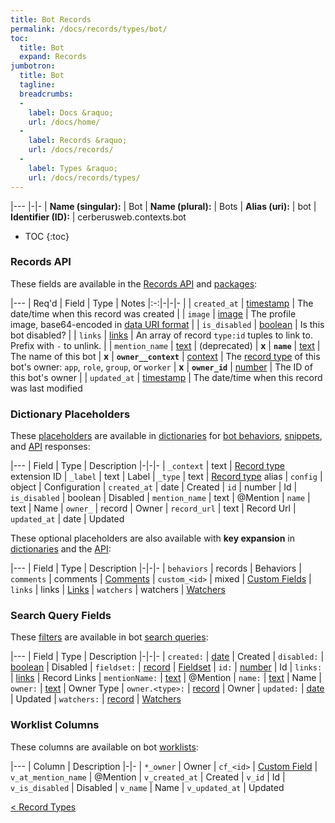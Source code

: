 ```yaml
---
title: Bot Records
permalink: /docs/records/types/bot/
toc:
  title: Bot
  expand: Records
jumbotron:
  title: Bot
  tagline: 
  breadcrumbs:
  -
    label: Docs &raquo;
    url: /docs/home/
  -
    label: Records &raquo;
    url: /docs/records/
  -
    label: Types &raquo;
    url: /docs/records/types/
---
```


|---
|-|-
| **Name (singular):** | Bot
| **Name (plural):** | Bots
| **Alias (uri):** | bot
| **Identifier (ID):** | cerberusweb.contexts.bot

* TOC
{:toc}

### Records API

These fields are available in the [Records API](/docs/api/endpoints/records/) and [packages](/docs/packages/):

|---
| Req'd | Field | Type | Notes
|:-:|-|-|-
|   | `created_at` | [timestamp](/docs/records/fields/types/timestamp/) | The date/time when this record was created 
|   | `image` | [image](/docs/records/fields/types/image/) | The profile image, base64-encoded in [data URI format](https://en.wikipedia.org/wiki/Data_URI_scheme) 
|   | `is_disabled` | [boolean](/docs/records/fields/types/boolean/) | Is this bot disabled? 
|   | `links` | [links](/docs/records/fields/types/links/) | An array of record `type:id` tuples to link to. Prefix with `-` to unlink. 
|   | `mention_name` | [text](/docs/records/fields/types/text/) | (deprecated) 
| **x** | **`name`** | [text](/docs/records/fields/types/text/) | The name of this bot 
| **x** | **`owner__context`** | [context](/docs/records/fields/types/context/) | The [record type](/docs/records/types/) of this bot's owner: `app`, `role`, `group`, or `worker` 
| **x** | **`owner_id`** | [number](/docs/records/fields/types/number/) | The ID of this bot's owner 
|   | `updated_at` | [timestamp](/docs/records/fields/types/timestamp/) | The date/time when this record was last modified 

### Dictionary Placeholders

These [placeholders](/docs/bots/scripting/placeholders/) are available in [dictionaries](/docs/bots/behaviors/dictionaries/) for [bot behaviors](/docs/bots/behaviors/), [snippets](/docs/snippets/), and [API](/docs/api/) responses:

|---
| Field | Type | Description
|-|-|-
| `_context` | text | [Record type](/docs/records/types/) extension ID
| `_label` | text | Label
| `_type` | text | [Record type](/docs/records/types/) alias
| `config` | object | Configuration
| `created_at` | date | Created
| `id` | number | Id
| `is_disabled` | boolean | Disabled
| `mention_name` | text | @Mention
| `name` | text | Name
| `owner_` | record | Owner
| `record_url` | text | Record Url
| `updated_at` | date | Updated

These optional placeholders are also available with **key expansion** in [dictionaries](/docs/bots/behaviors/dictionaries/key-expansion/) and the [API](/docs/api/responses/#expanding-keys-in-api-requests):

|---
| Field | Type | Description
|-|-|-
| `behaviors` | records | Behaviors
| `comments` | comments | [Comments](/docs/bots/behaviors/dictionaries/key-expansion/#comments)
| `custom_<id>` | mixed | [Custom Fields](/docs/bots/behaviors/dictionaries/key-expansion/#custom-fields)
| `links` | links | [Links](/docs/bots/behaviors/dictionaries/key-expansion/#links)
| `watchers` | watchers | [Watchers](/docs/bots/behaviors/dictionaries/key-expansion/#watchers)
	
### Search Query Fields

These [filters](/docs/search/#filters) are available in bot [search queries](/docs/search/):

|---
| Field | Type | Description
|-|-|-
| `created:` | [date](/docs/search/filters/dates/) | Created
| `disabled:` | [boolean](/docs/search/filters/booleans/) | Disabled
| `fieldset:` | [record](/docs/search/#deep-search) | [Fieldset](/docs/records/types/custom_fieldset/)
| `id:` | [number](/docs/search/filters/numbers/) | Id
| `links:` | [links](/docs/search/filters/links/) | Record Links
| `mentionName:` | [text](/docs/search/filters/text/) | @Mention
| `name:` | [text](/docs/search/filters/text/) | Name
| `owner:` | [text](/docs/search/filters/text/) | Owner Type
| `owner.<type>:` | [record](/docs/search/#deep-search) | Owner
| `updated:` | [date](/docs/search/filters/dates/) | Updated
| `watchers:` | [record](/docs/search/#deep-search) | [Watchers](/docs/records/types/worker/)
	
### Worklist Columns

These columns are available on bot [worklists](/docs/worklists/):

|---
| Column | Description
|-|-
| `*_owner` | Owner
| `cf_<id>` | [Custom Field](/docs/records/types/custom_field/)
| `v_at_mention_name` | @Mention
| `v_created_at` | Created
| `v_id` | Id
| `v_is_disabled` | Disabled
| `v_name` | Name
| `v_updated_at` | Updated

<div class="section-nav">
	<div class="left">
		<a href="/docs/records/types/" class="prev">&lt; Record Types</a>
	</div>
	<div class="right align-right">
	</div>
</div>
<div class="clear"></div>